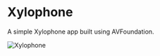 # Xylophone
A simple Xylophone app built using AVFoundation.

![Xylophone](https://user-images.githubusercontent.com/24234259/82490291-0dd25b00-9ab1-11ea-8a37-3a27f325cb04.gif)
